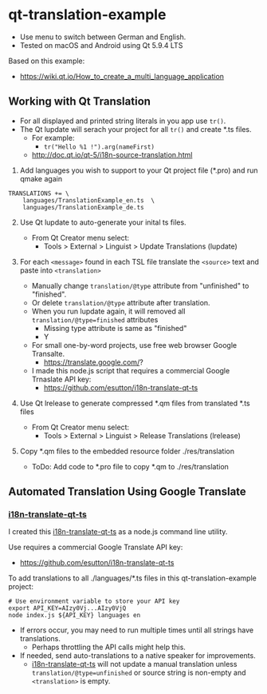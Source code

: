 # qt-translation-example

- Use menu to switch between German and English.
- Tested on macOS and Android using Qt 5.9.4 LTS

Based on this example:
* https://wiki.qt.io/How_to_create_a_multi_language_application

## Working with Qt Translation

- For all displayed and printed string literals in you app use ````tr()````.
- The Qt lupdate will serach your project for all ````tr()```` and create *.ts files.
    - For example: 
        - ````tr("Hello %1 !").arg(nameFirst)````
    - http://doc.qt.io/qt-5/i18n-source-translation.html

1) Add languages you wish to support to your Qt project file (*.pro) and run qmake again
````
TRANSLATIONS += \
    languages/TranslationExample_en.ts  \
    languages/TranslationExample_de.ts
````

2) Use Qt lupdate to auto-generate your inital ts files.
   - From Qt Creator menu select:
       - Tools > External > Linguist > Update Translations (lupdate)

3) For each ````<message>```` found in each TSL file translate the ````<source>```` text and paste into ````<translation>````
    - Manually change ````translation/@type```` attribute from "unfinished" to "finished".
    - Or delete ````translation/@type```` attribute after translation.  
    - When you run lupdate again, it will removed all ````translation/@type=finished```` attributes
        - Missing type attribute is same as "finished"
        - Y
    - For small one-by-word projects, use free web browser Google Transalte.
        - https://translate.google.com/?
    - I made this node.js script that requires a commercial Google Trnaslate API key:
        - https://github.com/esutton/i18n-translate-qt-ts

4) Use Qt lrelease to generate compressed *.qm files from translated *.ts files
    - From Qt Creator menu select:
        - Tools > External > Linguist > Release Translations (lrelease)

5) Copy *.qm files to the embedded resource folder ./res/translation
   - ToDo: Add code to *.pro file to copy *.qm to ./res/translation

## Automated Translation Using Google Translate
### [i18n-translate-qt-ts](https://github.com/esutton/i18n-translate-qt-ts)


I created this [i18n-translate-qt-ts](https://github.com/esutton/i18n-translate-qt-ts) as a node.js command line utility.

Use requires a commercial Google Translate API key:
- https://github.com/esutton/i18n-translate-qt-ts

To add translations to all ./languages/*.ts files in this qt-translation-example project:
````
# Use environment variable to store your API key
export API_KEY=AIzy0Vj...AIzy0VjQ
node index.js ${API_KEY} languages en
````

- If errors occur, you may need to run multiple times until all strings have translations.
    - Perhaps throttling the API calls might help this.
- If needed, send auto-translations to a native speaker for improvements.
    - [i18n-translate-qt-ts](https://github.com/esutton/i18n-translate-qt-ts) will not update 
    a manual translation unless ````translation/@type=unfinished```` 
    or source string is non-empty and ````<translation>```` is empty.
